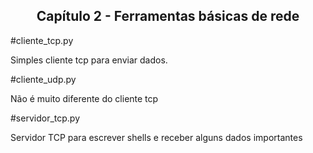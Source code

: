<div align='center'>
<h2>Capítulo 2 - Ferramentas básicas de rede</h2>
</div>

#cliente_tcp.py

Simples cliente tcp para enviar dados.

#cliente_udp.py

Não é muito diferente do cliente tcp

#servidor_tcp.py

Servidor TCP para escrever shells e receber alguns dados importantes